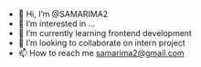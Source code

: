 - 👋 Hi, I’m @SAMARIMA2
- 👀 I’m interested in ...
- 🌱 I’m currently learning frontend development
- 💞️ I’m looking to collaborate on intern project
- 📫 How to reach me samarima2@gmail.com

<!---
SAMARIMA2/SAMARIMA2 is a ✨ special ✨ repository because its `README.md` (this file) appears on your GitHub profile.
You can click the Preview link to take a look at your changes.
--->
